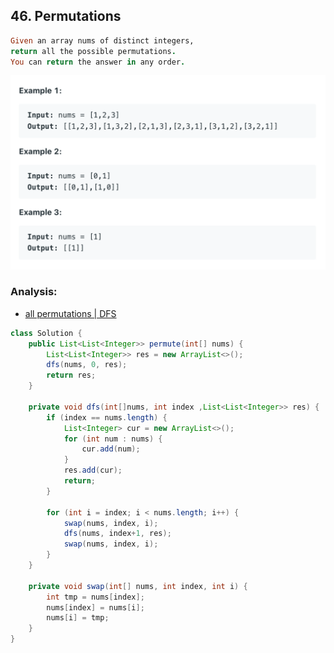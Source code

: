 ## 46. Permutations

```ruby
Given an array nums of distinct integers, 
return all the possible permutations.
You can return the answer in any order.
```

![](img/2021-06-03-00-49-17.png)

### Analysis:

- [all permutations | DFS](https://novemberfall.github.io/LeetCode-NoteBook/#/m10/permutationsWithStr)


```java
class Solution {
    public List<List<Integer>> permute(int[] nums) {
        List<List<Integer>> res = new ArrayList<>();
        dfs(nums, 0, res);
        return res;
    }
    
    private void dfs(int[]nums, int index ,List<List<Integer>> res) {
        if (index == nums.length) {
            List<Integer> cur = new ArrayList<>();
            for (int num : nums) {
                cur.add(num);
            }
            res.add(cur);
            return;
        }
        
        for (int i = index; i < nums.length; i++) {
            swap(nums, index, i);
            dfs(nums, index+1, res);
            swap(nums, index, i);
        }
    }
    
    private void swap(int[] nums, int index, int i) {
        int tmp = nums[index];
        nums[index] = nums[i];
        nums[i] = tmp;
    }
}
```
